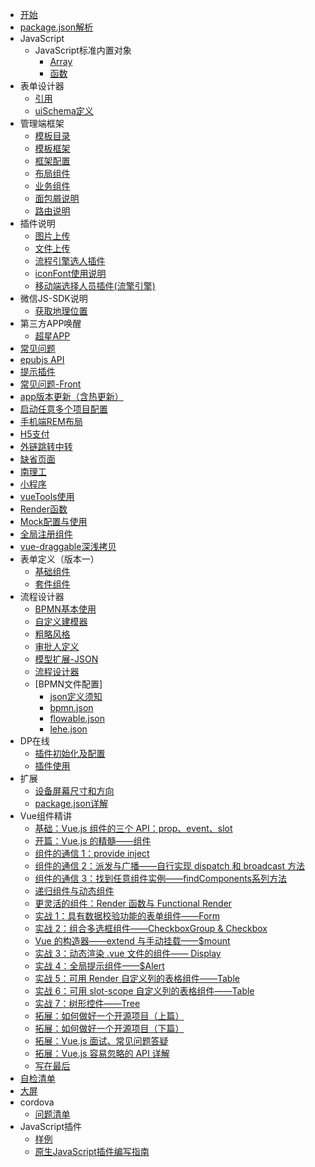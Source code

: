 
- [开始](page/start.md)
- [package.json解析](page/package.md)
- JavaScript
    - JavaScript标准内置对象
        - [Array](page/JS/array.md)
        - [函数](page/JS/function.md)
- 表单设计器
    - [引用](page/form/form.md)
    - [uiSchema定义](page/form/definition.md)
- 管理端框架
    - [模板目录](page/admin/menu.md) 
    - [模板框架](page/admin/frame.md) 
    - [框架配置](page/admin/configuration.md)
    - [布局组件](page/admin/component_layout.md)
    - [业务组件](page/admin/components.md)
    - [面包屑说明](page/admin/breadCrumb.md)
    - [路由说明](page/admin/router.md)
- 插件说明
    - [图片上传](page/uploadImg.md)
    - [文件上传](page/uploadFile.md)
    - [流程引擎选人插件](page/process.md)
    - [iconFont使用说明](page/iconFont.md)
    - [移动端选择人员插件(流擎引擎)](page/appSelect.md)
- 微信JS-SDK说明
    - [获取地理位置](page/jssdk/location.md)
- 第三方APP唤醒
    - [超星APP](page/app/chaoxin.md)
- [常见问题](page/error.md)
- [epubjs API](page/epubAPI.md)
- [提示插件](page/alert.md)
- [常见问题-Front](page/question.md)
- [app版本更新（含热更新）](page/appVersion.md)
- [启动任意多个项目配置](page/config.md)
- [手机端REM布局](page/rem.md)
- [H5支付](page/h5Pay.md)
- [外链跳转中转](page/outLinkRouter.md)
- [缺省页面](page/default.md)
- [南理工](page/njustEdit.md)
- [小程序](page/applet.md)
- [vueTools使用](page/vueTools.md)
- [Render函数](page/render.md)
- [Mock配置与使用](page/mock.md)
- [全局注册组件](page/publicComponent.md)
- [vue-draggable深浅拷贝](page/vuedraggable.md)
- 表单定义（版本一）
    - [基础组件](page/form.md) 
    - [套件组件](page/widget.md)
- 流程设计器
    - [BPMN基本使用](page/bpmn/index.md)
    - [自定义建模器](page/bpmn/customModule.md)
    - [粗略风格](page/bpmn/sketch.md)
    - [审批人定义](page/bpmn/json.md)
    - [模型扩展-JSON](page/bpmn/package.md)
    - [流程设计器](page/bpmn/design.md)
    - [BPMN文件配置]
        - [json定义须知](page/bpmn/json/Readme.md)
        - [bpmn.json](page/bpmn/json/bpmn0104.md) 
        - [flowable.json](page/bpmn/json/flowable0105.md) 
        - [lehe.json](page/bpmn/json/lehe0104.md)
- DP在线
    - [插件初始化及配置](page/DP/index.md)
    - [插件使用](page/DP/plugin.md)
- 扩展
    - [设备屏幕尺寸和方向](page/extend/device.md)
    - [package.json详解](page/extend/package.md)
- Vue组件精讲
    - [基础：Vue.js 组件的三个 API：prop、event、slot](page/vue/base.md)
    - [开篇：Vue.js 的精髓——组件](page/vue/1.md)
    - [组件的通信 1：provide   inject](page/vue/2.md)
    - [组件的通信 2：派发与广播——自行实现 dispatch 和 broadcast 方法](page/vue/3.md)
    - [组件的通信 3：找到任意组件实例——findComponents系列方法](page/vue/4.md)
    - [递归组件与动态组件](page/vue/5.md)
    - [更灵活的组件：Render 函数与 Functional Render](page/vue/6.md)
    - [实战 1：具有数据校验功能的表单组件——Form](page/vue/8.md)
    - [实战 2：组合多选框组件——CheckboxGroup & Checkbox](page/vue/9.md)
    - [Vue 的构造器——extend 与手动挂载——$mount](page/vue/7.md)
    - [实战 3：动态渲染 .vue 文件的组件—— Display](page/vue/10.md)
    - [实战 4：全局提示组件——$Alert](page/vue/11.md)
    - [实战 5：可用 Render 自定义列的表格组件——Table](page/vue/12.md)
    - [实战 6：可用 slot-scope 自定义列的表格组件——Table](page/vue/13.md)
    - [实战 7：树形控件——Tree](page/vue/14.md)
    - [拓展：如何做好一个开源项目（上篇）](page/vue/15.md)
    - [拓展：如何做好一个开源项目（下篇）](page/vue/16.md)
    - [拓展：Vue.js 面试、常见问题答疑](page/vue/17.md)
    - [拓展：Vue.js 容易忽略的 API 详解](page/vue/18.md)
    - [写在最后](page/vue/写在最后.md)
- [自检清单](page/selfCheck.md)
- [大屏](page/visual/index.md)
- cordova
    - [问题清单](page/cordova/question.md)
- JavaScript插件
    - [样例](page/front/demo.md)
    - [原生JavaScript插件编写指南](page/front/plugin.md)





